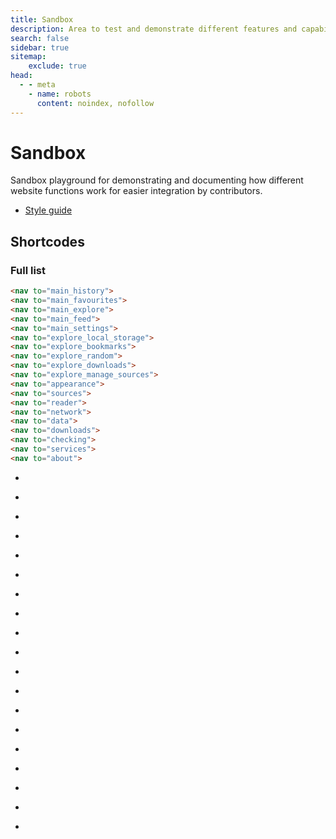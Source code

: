 ```yaml
---
title: Sandbox
description: Area to test and demonstrate different features and capabilities.
search: false
sidebar: true
sitemap: 
    exclude: true
head:
  - - meta
    - name: robots
      content: noindex, nofollow
---
```


# Sandbox
Sandbox playground for demonstrating and documenting how different website functions work for easier integration by contributors.

- [Style guide](/sandbox/style-guide)

## Shortcodes

### Full list

```html
<nav to="main_history">
<nav to="main_favourites">
<nav to="main_explore">
<nav to="main_feed">
<nav to="main_settings">
<nav to="explore_local_storage">
<nav to="explore_bookmarks">
<nav to="explore_random">
<nav to="explore_downloads">
<nav to="explore_manage_sources">
<nav to="appearance">
<nav to="sources">
<nav to="reader">
<nav to="network">
<nav to="data">
<nav to="downloads">
<nav to="checking">
<nav to="services">
<nav to="about">
```
- <nav to="main_history">
- <nav to="main_favourites">
- <nav to="main_explore">
- <nav to="main_feed">
- <nav to="main_settings">
- <nav to="explore_local_storage">
- <nav to="explore_bookmarks">
- <nav to="explore_random">
- <nav to="explore_downloads">
- <nav to="explore_manage_sources">
- <nav to="appearance">
- <nav to="sources">
- <nav to="reader">
- <nav to="network">
- <nav to="data">
- <nav to="downloads">
- <nav to="checking">
- <nav to="services">
- <nav to="about">

<style lang="stylus" scoped>
#full-list + div + ul {
	padding-left: unset
	list-style: none
}
</style>